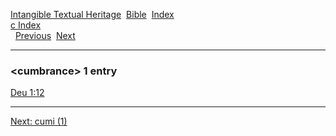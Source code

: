 [Intangible Textual Heritage](../../index)  [Bible](../index) 
[Index](index)   
[c Index](_c_)  
  [Previous](c02746)  [Next](c02748) 

------------------------------------------------------------------------

### &lt;cumbrance&gt; 1 entry

[Deu 1:12](../kjv/deu001.htm#012)  

------------------------------------------------------------------------

[Next: cumi (1)](c02748)
